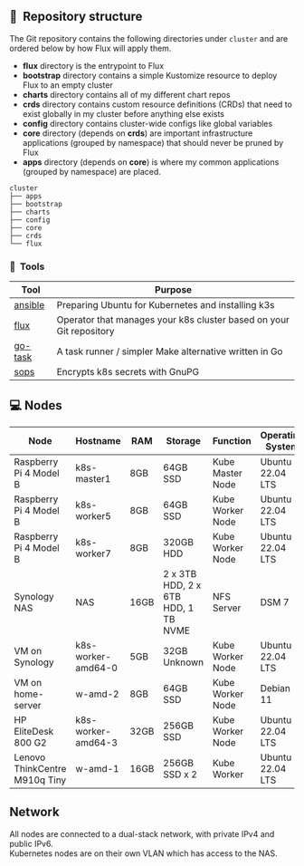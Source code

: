 ## :open_file_folder:&nbsp; Repository structure

The Git repository contains the following directories under `cluster` and are ordered below by how Flux will apply them.

- **flux** directory is the entrypoint to Flux
- **bootstrap** directory contains a simple Kustomize resource to deploy Flux to an empty cluster
- **charts** directory contains all of my different chart repos
- **crds** directory contains custom resource definitions (CRDs) that need to exist globally in my cluster before anything else exists
- **config** directory contains cluster-wide configs like global variables
- **core** directory (depends on **crds**) are important infrastructure applications (grouped by namespace) that should never be pruned by Flux
- **apps** directory (depends on **core**) is where my common applications (grouped by namespace) are placed.

```
cluster
├── apps
├── bootstrap
├── charts
├── config
├── core
├── crds
└── flux
```

### :wrench:&nbsp; Tools

| Tool                                                               | Purpose                                                             |
|--------------------------------------------------------------------|---------------------------------------------------------------------|
| [ansible](https://www.ansible.com)                                 | Preparing Ubuntu for Kubernetes and installing k3s                  |
| [flux](https://toolkit.fluxcd.io/)                                 | Operator that manages your k8s cluster based on your Git repository |
| [go-task](https://github.com/go-task/task)                         | A task runner / simpler Make alternative written in Go              |
| [sops](https://github.com/mozilla/sops)                            | Encrypts k8s secrets with GnuPG                                     |


## 💻 Nodes
| Node                     | Hostname | RAM  | Storage       | Function          | Operating System 
| ------------------------ |--|------| ------------- | ----------------- |------------------|
| Raspberry Pi 4 Model B   | k8s-master1 | 8GB  | 64GB SSD     | Kube Master Node  | Ubuntu 22.04 LTS |
| Raspberry Pi 4 Model B   | k8s-worker5 | 8GB  | 64GB SSD    | Kube Worker Node  | Ubuntu 22.04 LTS |
| Raspberry Pi 4 Model B   | k8s-worker7 | 8GB  | 320GB HDD    | Kube Worker Node  | Ubuntu 22.04 LTS |
| Synology NAS        | NAS | 16GB | 2 x 3TB HDD, 2 x 6TB HDD, 1 TB NVME  | NFS Server | DSM 7            |
| VM on Synology   | k8s-worker-amd64-0 | 5GB  | 32GB Unknown     | Kube Worker Node  | Ubuntu 22.04 LTS |
| VM on home-server | w-amd-2 | 8GB | 64GB SSD | Kube Worker Node | Debian 11 |
| HP EliteDesk 800 G2 | k8s-worker-amd64-3 | 32GB | 256GB SSD | Kube Worker Node | Ubuntu 22.04 LTS |
| Lenovo ThinkCentre M910q Tiny | w-amd-1 | 16GB | 256GB SSD x 2 | Kube Worker | Ubuntu 22.04 LTS |
## Network

All nodes are connected to a dual-stack network, with private IPv4 and public IPv6.  
Kubernetes nodes are on their own VLAN which has access to the NAS.

